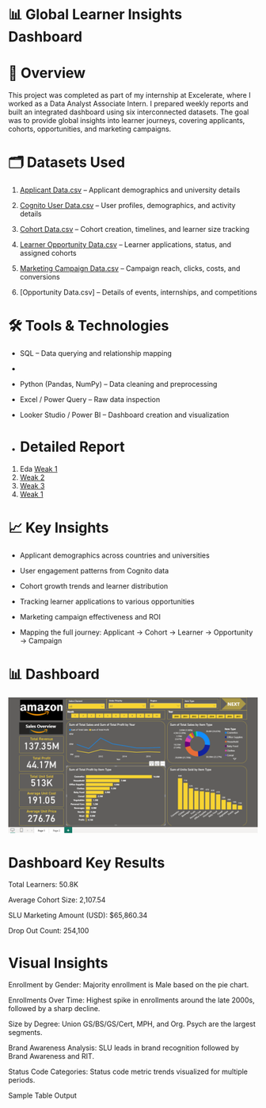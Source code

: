 # 📊 Global Learner Insights Dashboard
# 📌 Overview

This project was completed as part of my internship at Excelerate, where I worked as a Data Analyst Associate Intern. I prepared weekly reports and built an integrated dashboard using six interconnected datasets. The goal was to provide global insights into learner journeys, covering applicants, cohorts, opportunities, and marketing campaigns.
# 🗂️ Datasets Used

1. [Applicant Data.csv]() – Applicant demographics and university details

2. [Cognito User Data.csv](https://github.com/shamilshamuh/Amazon_data_analysis/blob/main/Amazon_dataset.csv) – User profiles, demographics, and activity details

3. [Cohort Data.csv](https://github.com/shamilshamuh/Amazon_data_analysis/blob/main/Amazon_dataset.csv) – Cohort creation, timelines, and learner size tracking

4. [Learner Opportunity Data.csv](https://github.com/shamilshamuh/Amazon_data_analysis/blob/main/Amazon_dataset.csv) – Learner applications, status, and assigned cohorts

5. [Marketing Campaign Data.csv](https://github.com/shamilshamuh/Amazon_data_analysis/blob/main/Amazon_dataset.csv) – Campaign reach, clicks, costs, and conversions

6. [Opportunity Data.csv] – Details of events, internships, and competitions

# 🛠️ Tools & Technologies

- SQL – Data querying and relationship mapping
- 
- Python (Pandas, NumPy) – Data cleaning and preprocessing

- Excel / Power Query – Raw data inspection

- Looker Studio / Power BI – Dashboard creation and visualization

- # Detailed Report
  
1. Eda [Weak 1](https://github.com/shamilshamuh/Amazon_data_analysis/blob/main/Amazon_Sales_EDA_Report.pdf)
2. [Weak 2](https://github.com/shamilshamuh/Amazon_data_analysis/blob/main/Amazon_Sales_EDA_Report.pdf)
3. [Weak 3](https://github.com/shamilshamuh/Amazon_data_analysis/blob/main/Amazon_Sales_EDA_Report.pdf)
4. [Weak 1](https://github.com/shamilshamuh/Amazon_data_analysis/blob/main/Amazon_Sales_EDA_Report.pdf)




# 📈 Key Insights

- Applicant demographics across countries and universities

- User engagement patterns from Cognito data

- Cohort growth trends and learner distribution

- Tracking learner applications to various opportunities

- Marketing campaign effectiveness and ROI

- Mapping the full journey: Applicant → Cohort → Learner → Opportunity → Campaign

# 📊 Dashboard

![Dashboard](https://github.com/shamilshamuh/Amazon_data_analysis/blob/main/Dashboard%201.png)

# Dashboard Key Results
Total Learners: 50.8K

Average Cohort Size: 2,107.54

SLU Marketing Amount (USD): $65,860.34

Drop Out Count: 254,100

# Visual Insights
Enrollment by Gender: Majority enrollment is Male based on the pie chart.

Enrollments Over Time: Highest spike in enrollments around the late 2000s, followed by a sharp decline.

Size by Degree: Union GS/BS/GS/Cert, MPH, and Org. Psych are the largest segments.

Brand Awareness Analysis: SLU leads in brand recognition followed by Brand Awareness and RIT.

Status Code Categories: Status code metric trends visualized for multiple periods.

Sample Table Output



